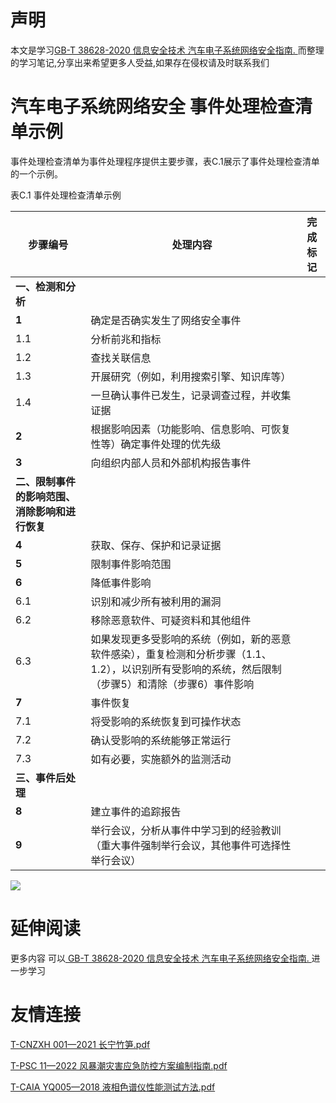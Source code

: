 # 声明 
本文是学习[GB-T 38628-2020 信息安全技术 汽车电子系统网络安全指南. ](https://siduwenku.com/view/764?f=new_2023)而整理的学习笔记,分享出来希望更多人受益,如果存在侵权请及时联系我们
# 汽车电子系统网络安全 事件处理检查清单示例  
  
事件处理检查清单为事件处理程序提供主要步骤，表C.1展示了事件处理检查清单的一个示例。  
  
表C.1 事件处理检查清单示例  
  
| **步骤编号**                                    | **处理内容**                                                                                                                                         | **完成标记** |  
|------------------------------------------------|------------------------------------------------------------------------------------------------------------------------------------------------------|--------------|  
| **一、检测和分析**                              |                                                                                                                                                      |              |  
| **1**                                           | 确定是否确实发生了网络安全事件                                                                                                                       |              |  
| 1.1                                            | 分析前兆和指标                                                                                                                                       |              |  
| 1.2                                            | 查找关联信息                                                                                                                                         |              |  
| 1.3                                            | 开展研究（例如，利用搜索引擎、知识库等）                                                                                                             |              |  
| 1.4                                            | 一旦确认事件已发生，记录调查过程，并收集证据                                                                                                         |              |  
| **2**                                           | 根据影响因素（功能影响、信息影响、可恢复性等）确定事件处理的优先级                                                                                   |              |  
| **3**                                           | 向组织内部人员和外部机构报告事件                                                                                                                     |              |  
| **二、限制事件的影响范围、消除影响和进行恢复**  |                                                                                                                                                      |              |  
| **4**                                           | 获取、保存、保护和记录证据                                                                                                                           |              |  
| **5**                                           | 限制事件影响范围                                                                                                                                     |              |  
| **6**                                           | 降低事件影响                                                                                                                                         |              |  
| 6.1                                            | 识别和减少所有被利用的漏洞                                                                                                                           |              |  
| 6.2                                            | 移除恶意软件、可疑资料和其他组件                                                                                                                     |              |  
| 6.3                                            | 如果发现更多受影响的系统（例如，新的恶意软件感染），重复检测和分析步骤（1.1、1.2），以识别所有受影响的系统，然后限制（步骤5）和清除（步骤6）事件影响 |              |  
| **7**                                           | 事件恢复                                                                                                                                             |              |  
| 7.1                                            | 将受影响的系统恢复到可操作状态                                                                                                                       |              |  
| 7.2                                            | 确认受影响的系统能够正常运行                                                                                                                         |              |  
| 7.3                                            | 如有必要，实施额外的监测活动                                                                                                                         |              |  
| **三、事件后处理**                              |                                                                                                                                                      |              |  
| **8**                                           | 建立事件的追踪报告                                                                                                                                   |              |  
| **9**                                           | 举行会议，分析从事件中学习到的经验教训（重大事件强制举行会议，其他事件可选择性举行会议）                                                             |              |  

![](http://public.host.github5.com/media/fengmian.png)
# 延伸阅读 
 更多内容 可以[ GB-T 38628-2020 信息安全技术 汽车电子系统网络安全指南. ](https://siduwenku.com/view/764?f=2023)进一步学习

# 友情连接
[T-CNZXH 001—2021 长宁竹笋.pdf](http://github5.com/view/65079?f=new)

[T-PSC 11—2022 风暴潮灾害应急防控方案编制指南.pdf](http://github5.com/view/58820?f=new)

[T-CAIA YQ005—2018 液相色谱仪性能测试方法.pdf](http://github5.com/view/70571?f=new)
